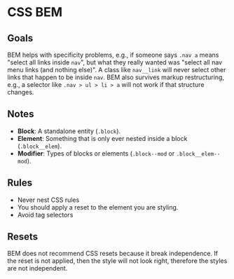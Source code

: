 # CSS BEM

## Goals

BEM helps with specificity problems, e.g., if someone says `.nav a` means "select all links inside `nav`", but what they really wanted was "select all nav menu links (and nothing else)". A class like `nav__link` will never select other links that happen to be inside `nav`. BEM also survives markup restructuring, e.g., a selector like `.nav > ul > li > a` will not work if that structure changes.

## Notes

- **Block**: A standalone entity (`.block`).
- **Element**: Something that is only ever nested inside a block (`.block__elem`).
- **Modifier**: Types of blocks or elements (`.block--mod` or `.block__elem--mod`).

## Rules

- Never nest CSS rules
- You should apply a reset to the element you are styling.
- Avoid tag selectors

## Resets

BEM does not recommend CSS resets because it break independence. If the reset is not applied, then the style will not look right, therefore the styles are not independent.